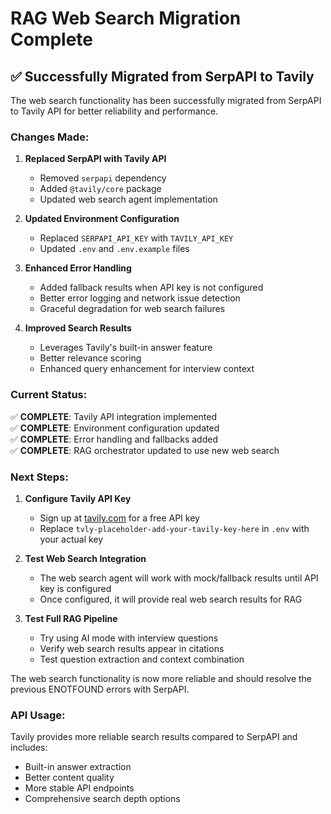 # RAG Web Search Migration Complete

## ✅ Successfully Migrated from SerpAPI to Tavily

The web search functionality has been successfully migrated from SerpAPI to Tavily API for better reliability and performance.

### Changes Made:

1. **Replaced SerpAPI with Tavily API**
   - Removed `serpapi` dependency 
   - Added `@tavily/core` package
   - Updated web search agent implementation

2. **Updated Environment Configuration**
   - Replaced `SERPAPI_API_KEY` with `TAVILY_API_KEY`
   - Updated `.env` and `.env.example` files

3. **Enhanced Error Handling**
   - Added fallback results when API key is not configured
   - Better error logging and network issue detection
   - Graceful degradation for web search failures

4. **Improved Search Results**
   - Leverages Tavily's built-in answer feature
   - Better relevance scoring
   - Enhanced query enhancement for interview context

### Current Status:

✅ **COMPLETE**: Tavily API integration implemented  
✅ **COMPLETE**: Environment configuration updated  
✅ **COMPLETE**: Error handling and fallbacks added  
✅ **COMPLETE**: RAG orchestrator updated to use new web search  

### Next Steps:

1. **Configure Tavily API Key**
   - Sign up at [tavily.com](https://tavily.com) for a free API key
   - Replace `tvly-placeholder-add-your-tavily-key-here` in `.env` with your actual key

2. **Test Web Search Integration**
   - The web search agent will work with mock/fallback results until API key is configured
   - Once configured, it will provide real web search results for RAG

3. **Test Full RAG Pipeline**
   - Try using AI mode with interview questions
   - Verify web search results appear in citations
   - Test question extraction and context combination

The web search functionality is now more reliable and should resolve the previous ENOTFOUND errors with SerpAPI.

### API Usage:

Tavily provides more reliable search results compared to SerpAPI and includes:
- Built-in answer extraction
- Better content quality
- More stable API endpoints
- Comprehensive search depth options
